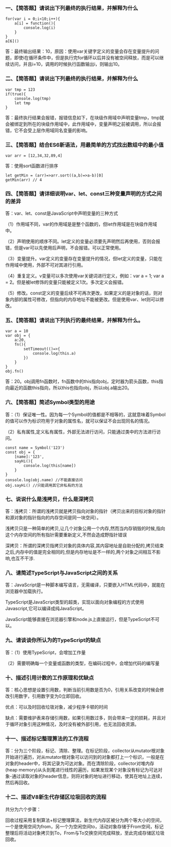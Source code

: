 ### 一、【简答题】请说出下列最终的执行结果，并解释为什么
``` var a = []
for(var i = 0;i<10;i++){
    a[i] = function(){
        console.log(i)
    }
}
a[6]()
```
答：最终输出结果：10，原因：使用var关键字定义的变量会存在变量提升的问题，即使i在循环条件中，但是执行完for循环以后并没有被空间释放，而是可以继续访问，并且i=10，调用的时候执行函数输出i，则输出10。

### 二、【简答题】请说出下列最终的执行结果，并解释为什么
```
var tmp = 123
if(true){
    console.log(tmp)
    let tmp
}
```
答：最终执行结果会报错，报错信息如下，在块级作用域中声明变量tmp，tmp就会被绑定到所在的块级作用域中，此作用域中，变量声明之前被调用，所以会报错，它不会受上层作用域同名变量的影响。

### 三、【简答题】结合ES6新语法，用最简单的方式找出数组中的最小值
```
var arr = [12,34,32,89,4]
```
答：使用sort函数进行排序
```
let getMin = (arr)=>arr.sort((a,b)=>a-b)[0]
getMin(arr) // 4
```
### 四、【简答题】请详细说明var、let、const三种变量声明的方式之间的差异
答：var、let、const是JavaScript中声明变量的三种方式

（1）作用域不同，var的作用域是是整个函数的，但let作用域是在块级作用域中。

（2）声明使用的顺序不同。let定义的变量必须要先声明然后再使用，否则会报错，但是var可以先使用后声明，不会报错。可以正常使用。

（3）变量提升。var定义的变量存在变量提升的情况，但let定义的变量，只能在作用域中使用，外部不可对其进行引用。

（4）重复定义。v变量可以多次使用var关键词进行定义，例如：var a = 1; var a = 2。但是被let修饰的变量只能被定义1次。多次定义会报错。

（5）修改。const定义的变量后续不可再次更改，如果定义的是对象的话，则对象内部的属性可修改，但指向的内存地址不能被更改。但是使用var、let则可以修改。

### 五、【简答题】请说出下列执行的最终结果，并解释为什么。
```
var a = 10
var obj = {
    a:20,
    fn(){
        setTimeout(()=>{
            console.log(this.a)
        })
    }
}
obj.fn()
```
答：20。obj调用fn函数时，fn函数中的this指向obj，定时器为箭头函数，this指向最近的函数this指向，所以this也指向obj，所以obj.a输出20。

### 六、【简答题】简述Symbol类型的用途
答：（1）保证唯一性。因为每一个Symbol的值都是不相等的，这就意味着Symbol的值可以作为标识符用于对象的属性名，就可以保证不会出现同名的情况。

（2）私有属性,定义私有属性，外部无法进行访问，只能通过类中的方法进行访问。
```
const name = Symbol('123')
const obj = {
    [name]:'123',
    sayHi(){
        console.log(this[name])
    }
}
console.log(obj.name) //不能直接访问
obj.sayHi() //只能调用其它非私有的方法
```
### 七、说说什么是浅拷贝，什么是深拷贝
答：浅拷贝：所谓的浅拷贝就是拷贝指向对象的指针（拷贝出来的目标对象的指针和源对象的指针指向的内存空间是同一块空间）。

浅拷贝只是一种简单的拷贝,让几个对象公用一个内存,然而当内存销毁的时候,指向这个内存空间的所有指针需要重新定义,不然会造成野指针错误

深拷贝：所谓的深拷贝指拷贝对象的具体内容,其内容地址是自助分配的,拷贝结束之后,内存中的值是完全相同的,但是内存地址是不一样的,两个对象之间相互不影响,也互不干涉.

### 八、请简述TypeScript与JavaScript之间的关系
答：JavaScript是一种脚本编写语言，无需编译，只要嵌入HTML代码中，就能在浏览器中加载执行。

TypeScript是JavaScript类型的超类，实现以面向对象编程的方式使用Javascript,它可以编译成纯JavaScript。

JavaScript能够直接在浏览器引擎和node.js上直接运行，但是TypeScript不可以。

### 九、请谈谈你所认为的TypeScript的缺点
答：（1）使用TypeScript，会增加工作量

（2）需要明确每一个变量或函数的类型，在编码过程中，会增加代码的编写量

### 十、描述引用计数的工作原理和优缺点
答：核心思想是设置引用数，判断当前引用数是否为0，引用关系改变的时候会修改引用数字，引用数字变为0立即回收。

优点：可以及时回收垃圾对象，减少程序卡顿的时间

缺点：需要维护表来存储引用数，如果引用数过多，则会带来一定的损耗，并且对于循环对象引用这种情况，及时没有被外部引用，也无法回收资源。

### 十一、描述标记整理算法的工作流程
答：分为三个阶段，标记、清除、整理。在标记阶段，collector从mutator根对象开始进行遍历，对从mutator根对象可以访问到的对象都打上一个标识，一般是在对象的header中，将其记录为可达对象。而在清除阶段，collector对堆内存(heap memory)从头到尾进行线性的遍历，如果发现某个对象没有标记为可达对象-通过读取对象的header信息，则将对象的地址进行移动，使其在地址上连续，然后再回收。

### 十二、描述V8新生代存储区垃圾回收的流程
共分为六个步骤：

回收过程采用复制算法+标记整理算法，新生代内存区被分为两个等大小的空间，一个是使用空间为from，另一个为空闲空间to，活动对象存储于From空间，标记整理后将活动对象拷贝到To，From与To交换空间完成释放，至此完成存储区垃圾回收。